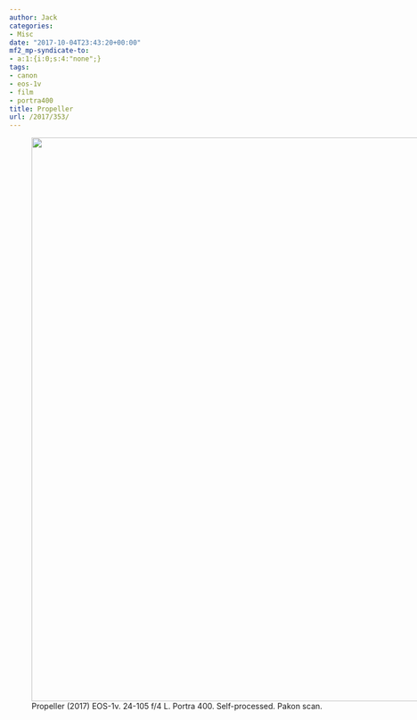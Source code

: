 ```yaml
---
author: Jack
categories:
- Misc
date: "2017-10-04T23:43:20+00:00"
mf2_mp-syndicate-to:
- a:1:{i:0;s:4:"none";}
tags:
- canon
- eos-1v
- film
- portra400
title: Propeller
url: /2017/353/
---
```

<figure id="attachment_354" style="width: 809px" class="wp-caption alignnone"><img class="size-large wp-image-354" src="/img/2017/10/2017-Roll-039_05-Propeller-819x1024.jpg" alt="" width="809" height="1011" srcset="/img/2017/10/2017-Roll-039_05-Propeller.jpg 819w, /img/2017/10/2017-Roll-039_05-Propeller-240x300.jpg 240w, /img/2017/10/2017-Roll-039_05-Propeller-768x960.jpg 768w, /img/2017/10/2017-Roll-039_05-Propeller-810x1013.jpg 810w" sizes="(max-width: 809px) 100vw, 809px" /><figcaption class="wp-caption-text">Propeller (2017) EOS-1v. 24-105 f/4 L. Portra 400. Self-processed. Pakon scan.</figcaption></figure>